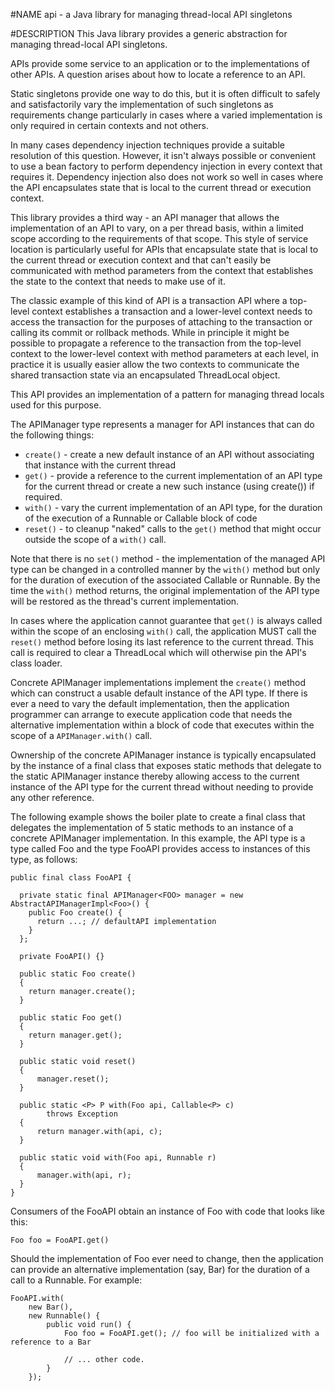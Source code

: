 #NAME
api - a Java library for managing thread-local API singletons

#DESCRIPTION
This Java library provides a generic abstraction for managing thread-local API singletons.

APIs provide some service to an application or to the implementations of other APIs.
A question arises about how to locate a reference to an API.

Static singletons provide one way to do this, but it is often difficult to safely
and satisfactorily vary the implementation of such singletons as requirements change particularly
in cases where a varied implementation is only required in certain contexts and not others.

In many cases dependency injection techniques provide a suitable resolution of this question.
However, it isn't always possible or convenient to use a bean factory to perform dependency
injection in every context that requires it. Dependency injection also does not work so well
in cases where the API encapsulates state that is local to the current thread or
execution context.

This library provides a third way - an API manager that allows the implementation of an API
to vary, on a per thread basis, within a limited scope according to the requirements of that
scope. This style of service location is particularly useful for APIs that encapsulate
state that is local to the current thread or execution context and that can't easily be communicated
with method parameters from the context that establishes the state to the context that needs to
make use of it.

The classic example of this kind of API is a transaction API where a top-level
context establishes a transaction and a lower-level context needs to access the transaction for
the purposes of attaching to the transaction or calling its commit or rollback methods. While in principle
it might be possible to propagate a reference to the transaction from the top-level context
to the lower-level context with method parameters at each level, in practice it is usually
easier allow the two contexts to communicate the shared transaction state via an encapsulated
ThreadLocal object.

This API provides an implementation of a pattern for managing thread locals used for this purpose.

The APIManager type represents a manager for API instances that can do the following things:

* <code>create()</code> - create a new default instance of an API without associating that instance with the current thread
* <code>get()</code> - provide a reference to the current implementation of an API type for the current thread
or create a new such instance (using create()) if required.
* <code>with()</code> - vary the current implementation of an API type, for the duration of
the execution of a Runnable or Callable block of code
* <code>reset()</code> - to cleanup "naked" calls to the <code>get()</code> method that might occur outside
the scope of a <code>with()</code> call.

Note that there is no <code>set()</code> method - the implementation of the managed API type can be changed in
a controlled manner by the <code>with()</code> method but only for the duration of execution of the
associated Callable or Runnable. By the time the <code>with()</code> method returns, the original
implementation of the API type will be restored as the thread's current implementation.

In cases where the application cannot guarantee that <code>get()</code> is always called within
the scope of an enclosing <code>with()</code> call, the application MUST call the <code>reset()</code>
method before losing its last reference to the current thread. This call is required to clear a
ThreadLocal which will otherwise pin the API's class loader.

Concrete APIManager implementations implement the <code>create()</code> method which can construct
a usable default instance of the API type. If there is ever a need to vary the default
implementation, then the application programmer can arrange to execute application code that
needs the alternative implementation within a block of code that executes within the scope of
a <code>APIManager.with()</code> call.

Ownership of the concrete APIManager instance is typically encapsulated by the instance of a
final class that exposes static methods that delegate to the static APIManager instance thereby allowing
access to the current instance of the API type for the current thread without needing to provide
any other reference.

The following example shows the boiler plate to create a final class that delegates the
implementation of 5 static methods to an instance of a concrete APIManager implementation.
In this example, the API type is a type called Foo and the type FooAPI provides access to
instances of this type, as follows:

	public final class FooAPI {

	  private static final APIManager<FOO> manager = new AbstractAPIManagerImpl<Foo>() {
	    public Foo create() {
	      return ...; // defaultAPI implementation
	    }
	  };

	  private FooAPI() {}

	  public static Foo create()
	  {
	  	return manager.create();
	  }

	  public static Foo get()
	  {
	  	return manager.get();
	  }

	  public static void reset()
	  {
	  	  manager.reset();
	  }

	  public static <P> P with(Foo api, Callable<P> c)
	  		throws Exception
	  {
	  	  return manager.with(api, c);
	  }

	  public static void with(Foo api, Runnable r)
	  {
	  	  manager.with(api, r);
	  }
	}

Consumers of the FooAPI obtain an instance of Foo with code that looks like this:

    Foo foo = FooAPI.get()

 Should the implementation of Foo ever need to change, then the application can provide
 an alternative implementation (say, Bar) for the duration of a call to a Runnable. For example:

    FooAPI.with(
    	new Bar(),
    	new Runnable() {
    	    public void run() {
    	    	Foo foo = FooAPI.get(); // foo will be initialized with a reference to a Bar

    	    	// ... other code.
    	    }
        });